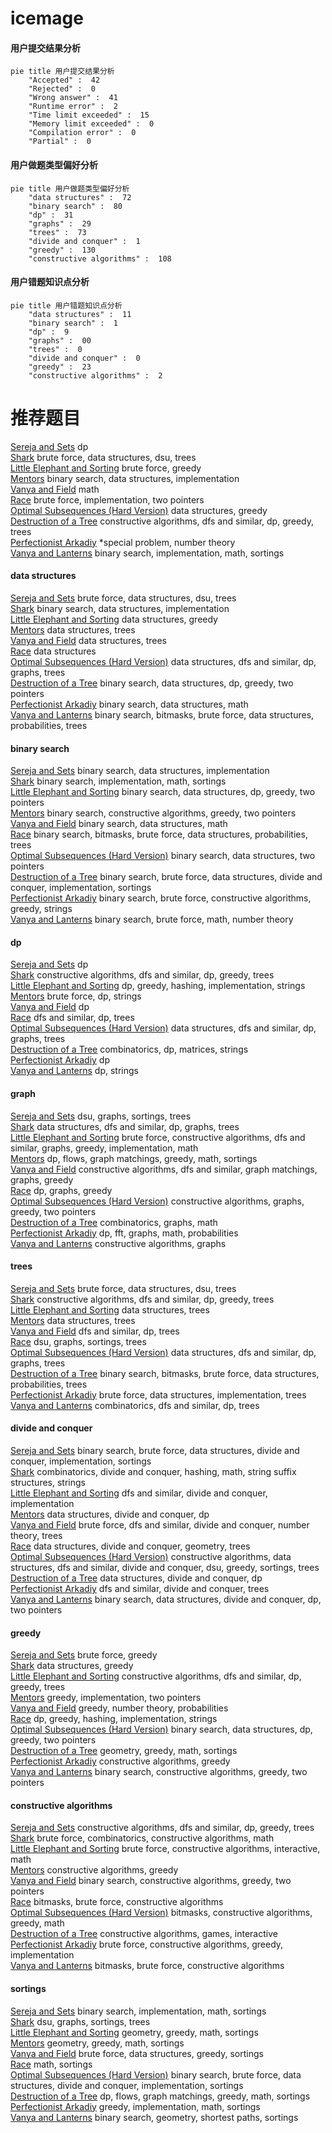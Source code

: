 # icemage
<!-- tabs:start -->
#### **用户提交结果分析**

```mermaid
pie title 用户提交结果分析
    "Accepted" :  42
    "Rejected" :  0
    "Wrong answer" :  41
    "Runtime error" :  2
    "Time limit exceeded" :  15
    "Memory limit exceeded" :  0
    "Compilation error" :  0
    "Partial" :  0
```
#### **用户做题类型偏好分析**

```mermaid
pie title 用户做题类型偏好分析
    "data structures" :  72
    "binary search" :  80
    "dp" :  31
    "graphs" :  29
    "trees" :  73
    "divide and conquer" :  1
    "greedy" :  130
    "constructive algorithms" :  108
```
#### **用户错题知识点分析**

```mermaid
pie title 用户错题知识点分析
    "data structures" :  11
    "binary search" :  1
    "dp" :  9
    "graphs" :  00
    "trees" :  0
    "divide and conquer" :  0
    "greedy" :  23
    "constructive algorithms" :  2
```
<!-- tabs:end -->
# 推荐题目
[Sereja and Sets](http://codeforces.com/problemset/problem/425/E)		dp		  
[Shark](http://codeforces.com/problemset/problem/982/D)		brute force,
                        data structures,
                        dsu,
                        trees		  
[Little Elephant and Sorting](http://codeforces.com/problemset/problem/205/B)		brute force,
                        greedy		  
[Mentors](http://codeforces.com/problemset/problem/978/F)		binary search,
                        data structures,
                        implementation		  
[Vanya and Field](http://codeforces.com/problemset/problem/492/E)		math		  
[Race](http://codeforces.com/problemset/problem/43/E)		brute force,
                        implementation,
                        two pointers		  
[Optimal Subsequences (Hard Version)](https://codeforces.com/contest/1261/problem/B2)		data structures,
                        greedy		  
[Destruction of a Tree](http://codeforces.com/problemset/problem/963/B)		constructive algorithms,
                        dfs and similar,
                        dp,
                        greedy,
                        trees		  
[Perfectionist Arkadiy](http://codeforces.com/problemset/problem/774/G)		*special problem,
                        number theory		  
[Vanya and Lanterns](http://codeforces.com/problemset/problem/492/B)		binary search,
                        implementation,
                        math,
                        sortings		  
<!-- tabs:start -->
#### **data structures**
[Sereja and Sets](http://codeforces.com/problemset/problem/982/D)		brute force,
                        data structures,
                        dsu,
                        trees		  
[Shark](http://codeforces.com/problemset/problem/978/F)		binary search,
                        data structures,
                        implementation		  
[Little Elephant and Sorting](https://codeforces.com/contest/1261/problem/B2)		data structures,
                        greedy		  
[Mentors](http://codeforces.com/problemset/problem/607/D)		data structures,
                        trees		  
[Vanya and Field](https://codeforces.com/contest/966/problem/E)		data structures,
                        trees		  
[Race](http://codeforces.com/problemset/problem/739/C)		data structures		  
[Optimal Subsequences (Hard Version)](http://codeforces.com/problemset/problem/231/E)		data structures,
                        dfs and similar,
                        dp,
                        graphs,
                        trees		  
[Destruction of a Tree](http://codeforces.com/problemset/problem/1492/C)		binary search,
                        data structures,
                        dp,
                        greedy,
                        two pointers		  
[Perfectionist Arkadiy](http://codeforces.com/problemset/problem/1490/G)		binary search,
                        data structures,
                        math		  
[Vanya and Lanterns](http://codeforces.com/problemset/problem/1479/D)		binary search,
                        bitmasks,
                        brute force,
                        data structures,
                        probabilities,
                        trees		  
#### **binary search**
[Sereja and Sets](http://codeforces.com/problemset/problem/978/F)		binary search,
                        data structures,
                        implementation		  
[Shark](http://codeforces.com/problemset/problem/492/B)		binary search,
                        implementation,
                        math,
                        sortings		  
[Little Elephant and Sorting](http://codeforces.com/problemset/problem/1492/C)		binary search,
                        data structures,
                        dp,
                        greedy,
                        two pointers		  
[Mentors](http://codeforces.com/problemset/problem/1463/D)		binary search,
                        constructive algorithms,
                        greedy,
                        two pointers		  
[Vanya and Field](http://codeforces.com/problemset/problem/1490/G)		binary search,
                        data structures,
                        math		  
[Race](http://codeforces.com/problemset/problem/1479/D)		binary search,
                        bitmasks,
                        brute force,
                        data structures,
                        probabilities,
                        trees		  
[Optimal Subsequences (Hard Version)](http://codeforces.com/problemset/problem/1436/E)		binary search,
                        data structures,
                        two pointers		  
[Destruction of a Tree](http://codeforces.com/problemset/problem/1461/D)		binary search,
                        brute force,
                        data structures,
                        divide and conquer,
                        implementation,
                        sortings		  
[Perfectionist Arkadiy](http://codeforces.com/problemset/problem/1493/C)		binary search,
                        brute force,
                        constructive algorithms,
                        greedy,
                        strings		  
[Vanya and Lanterns](http://codeforces.com/problemset/problem/1487/D)		binary search,
                        brute force,
                        math,
                        number theory		  
#### **dp**
[Sereja and Sets](http://codeforces.com/problemset/problem/425/E)		dp		  
[Shark](http://codeforces.com/problemset/problem/963/B)		constructive algorithms,
                        dfs and similar,
                        dp,
                        greedy,
                        trees		  
[Little Elephant and Sorting](http://codeforces.com/problemset/problem/1451/C)		dp,
                        greedy,
                        hashing,
                        implementation,
                        strings		  
[Mentors](http://codeforces.com/problemset/problem/1331/F)		brute force,
                        dp,
                        strings		  
[Vanya and Field](http://codeforces.com/problemset/problem/1007/E)		dp		  
[Race](http://codeforces.com/problemset/problem/734/E)		dfs and similar,
                        dp,
                        trees		  
[Optimal Subsequences (Hard Version)](http://codeforces.com/problemset/problem/231/E)		data structures,
                        dfs and similar,
                        dp,
                        graphs,
                        trees		  
[Destruction of a Tree](http://codeforces.com/problemset/problem/506/E)		combinatorics,
                        dp,
                        matrices,
                        strings		  
[Perfectionist Arkadiy](http://codeforces.com/problemset/problem/1195/C)		dp		  
[Vanya and Lanterns](http://codeforces.com/problemset/problem/1446/B)		dp,
                        strings		  
#### **graph**
[Sereja and Sets](http://codeforces.com/problemset/problem/76/A)		dsu,
                        graphs,
                        sortings,
                        trees		  
[Shark](http://codeforces.com/problemset/problem/231/E)		data structures,
                        dfs and similar,
                        dp,
                        graphs,
                        trees		  
[Little Elephant and Sorting](http://codeforces.com/problemset/problem/1487/C)		brute force,
                        constructive algorithms,
                        dfs and similar,
                        graphs,
                        greedy,
                        implementation,
                        math		  
[Mentors](http://codeforces.com/problemset/problem/1437/C)		dp,
                        flows,
                        graph matchings,
                        greedy,
                        math,
                        sortings		  
[Vanya and Field](http://codeforces.com/problemset/problem/1470/D)		constructive algorithms,
                        dfs and similar,
                        graph matchings,
                        graphs,
                        greedy		  
[Race](http://codeforces.com/problemset/problem/1476/C)		dp,
                        graphs,
                        greedy		  
[Optimal Subsequences (Hard Version)](http://codeforces.com/problemset/problem/1304/D)		constructive algorithms,
                        graphs,
                        greedy,
                        two pointers		  
[Destruction of a Tree](http://codeforces.com/problemset/problem/1475/C)		combinatorics,
                        graphs,
                        math		  
[Perfectionist Arkadiy](http://codeforces.com/problemset/problem/553/E)		dp,
                        fft,
                        graphs,
                        math,
                        probabilities		  
[Vanya and Lanterns](http://codeforces.com/problemset/problem/1495/C)		constructive algorithms,
                        graphs		  
#### **trees**
[Sereja and Sets](http://codeforces.com/problemset/problem/982/D)		brute force,
                        data structures,
                        dsu,
                        trees		  
[Shark](http://codeforces.com/problemset/problem/963/B)		constructive algorithms,
                        dfs and similar,
                        dp,
                        greedy,
                        trees		  
[Little Elephant and Sorting](http://codeforces.com/problemset/problem/607/D)		data structures,
                        trees		  
[Mentors](https://codeforces.com/contest/966/problem/E)		data structures,
                        trees		  
[Vanya and Field](http://codeforces.com/problemset/problem/734/E)		dfs and similar,
                        dp,
                        trees		  
[Race](http://codeforces.com/problemset/problem/76/A)		dsu,
                        graphs,
                        sortings,
                        trees		  
[Optimal Subsequences (Hard Version)](http://codeforces.com/problemset/problem/231/E)		data structures,
                        dfs and similar,
                        dp,
                        graphs,
                        trees		  
[Destruction of a Tree](http://codeforces.com/problemset/problem/1479/D)		binary search,
                        bitmasks,
                        brute force,
                        data structures,
                        probabilities,
                        trees		  
[Perfectionist Arkadiy](http://codeforces.com/problemset/problem/1511/C)		brute force,
                        data structures,
                        implementation,
                        trees		  
[Vanya and Lanterns](http://codeforces.com/problemset/problem/1499/F)		combinatorics,
                        dfs and similar,
                        dp,
                        trees		  
#### **divide and conquer**
[Sereja and Sets](http://codeforces.com/problemset/problem/1461/D)		binary search,
                        brute force,
                        data structures,
                        divide and conquer,
                        implementation,
                        sortings		  
[Shark](http://codeforces.com/problemset/problem/1466/G)		combinatorics,
                        divide and conquer,
                        hashing,
                        math,
                        string suffix structures,
                        strings		  
[Little Elephant and Sorting](http://codeforces.com/problemset/problem/1490/D)		dfs and similar,
                        divide and conquer,
                        implementation		  
[Mentors](https://codeforces.com/contest/1483/problem/C)		data structures,
                        divide and conquer,
                        dp		  
[Vanya and Field](http://codeforces.com/problemset/problem/1491/E)		brute force,
                        dfs and similar,
                        divide and conquer,
                        number theory,
                        trees		  
[Race](http://codeforces.com/problemset/problem/1303/G)		data structures,
                        divide and conquer,
                        geometry,
                        trees		  
[Optimal Subsequences (Hard Version)](http://codeforces.com/problemset/problem/1494/D)		constructive algorithms,
                        data structures,
                        dfs and similar,
                        divide and conquer,
                        dsu,
                        greedy,
                        sortings,
                        trees		  
[Destruction of a Tree](http://codeforces.com/problemset/problem/1482/E)		data structures,
                        divide and conquer,
                        dp		  
[Perfectionist Arkadiy](http://codeforces.com/problemset/problem/566/C)		dfs and similar,
                        divide and conquer,
                        trees		  
[Vanya and Lanterns](http://codeforces.com/problemset/problem/1428/F)		binary search,
                        data structures,
                        divide and conquer,
                        dp,
                        two pointers		  
#### **greedy**
[Sereja and Sets](http://codeforces.com/problemset/problem/205/B)		brute force,
                        greedy		  
[Shark](https://codeforces.com/contest/1261/problem/B2)		data structures,
                        greedy		  
[Little Elephant and Sorting](http://codeforces.com/problemset/problem/963/B)		constructive algorithms,
                        dfs and similar,
                        dp,
                        greedy,
                        trees		  
[Mentors](http://codeforces.com/problemset/problem/381/A)		greedy,
                        implementation,
                        two pointers		  
[Vanya and Field](http://codeforces.com/problemset/problem/1198/F)		greedy,
                        number theory,
                        probabilities		  
[Race](http://codeforces.com/problemset/problem/1451/C)		dp,
                        greedy,
                        hashing,
                        implementation,
                        strings		  
[Optimal Subsequences (Hard Version)](http://codeforces.com/problemset/problem/1492/C)		binary search,
                        data structures,
                        dp,
                        greedy,
                        two pointers		  
[Destruction of a Tree](https://codeforces.com/contest/1496/problem/C)		geometry,
                        greedy,
                        math,
                        sortings		  
[Perfectionist Arkadiy](http://codeforces.com/problemset/problem/1493/A)		constructive algorithms,
                        greedy		  
[Vanya and Lanterns](http://codeforces.com/problemset/problem/1463/D)		binary search,
                        constructive algorithms,
                        greedy,
                        two pointers		  
#### **constructive algorithms**
[Sereja and Sets](http://codeforces.com/problemset/problem/963/B)		constructive algorithms,
                        dfs and similar,
                        dp,
                        greedy,
                        trees		  
[Shark](https://codeforces.com/contest/816/problem/D)		brute force,
                        combinatorics,
                        constructive algorithms,
                        math		  
[Little Elephant and Sorting](https://codeforces.com/contest/1287/problem/E1)		brute force,
                        constructive algorithms,
                        interactive,
                        math		  
[Mentors](http://codeforces.com/problemset/problem/1493/A)		constructive algorithms,
                        greedy		  
[Vanya and Field](http://codeforces.com/problemset/problem/1463/D)		binary search,
                        constructive algorithms,
                        greedy,
                        two pointers		  
[Race](https://codeforces.com/contest/1456/problem/B)		bitmasks,
                        brute force,
                        constructive algorithms		  
[Optimal Subsequences (Hard Version)](http://codeforces.com/problemset/problem/1492/D)		bitmasks,
                        constructive algorithms,
                        greedy,
                        math		  
[Destruction of a Tree](https://codeforces.com/contest/1504/problem/D)		constructive algorithms,
                        games,
                        interactive		  
[Perfectionist Arkadiy](https://codeforces.com/contest/1483/problem/A)		brute force,
                        constructive algorithms,
                        greedy,
                        implementation		  
[Vanya and Lanterns](https://codeforces.com/contest/1457/problem/D)		bitmasks,
                        brute force,
                        constructive algorithms		  
#### **sortings**
[Sereja and Sets](http://codeforces.com/problemset/problem/492/B)		binary search,
                        implementation,
                        math,
                        sortings		  
[Shark](http://codeforces.com/problemset/problem/76/A)		dsu,
                        graphs,
                        sortings,
                        trees		  
[Little Elephant and Sorting](https://codeforces.com/contest/1496/problem/C)		geometry,
                        greedy,
                        math,
                        sortings		  
[Mentors](http://codeforces.com/problemset/problem/1495/A)		geometry,
                        greedy,
                        math,
                        sortings		  
[Vanya and Field](http://codeforces.com/problemset/problem/1497/A)		brute force,
                        data structures,
                        greedy,
                        sortings		  
[Race](http://codeforces.com/problemset/problem/1427/A)		math,
                        sortings		  
[Optimal Subsequences (Hard Version)](http://codeforces.com/problemset/problem/1461/D)		binary search,
                        brute force,
                        data structures,
                        divide and conquer,
                        implementation,
                        sortings		  
[Destruction of a Tree](http://codeforces.com/problemset/problem/1437/C)		dp,
                        flows,
                        graph matchings,
                        greedy,
                        math,
                        sortings		  
[Perfectionist Arkadiy](http://codeforces.com/problemset/problem/1473/A)		greedy,
                        implementation,
                        math,
                        sortings		  
[Vanya and Lanterns](http://codeforces.com/problemset/problem/1486/B)		binary search,
                        geometry,
                        shortest paths,
                        sortings		  
<!-- tabs:end -->
